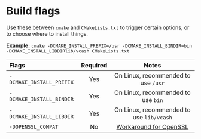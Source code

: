 # Build flags
Use these between `cmake` and `CMakeLists.txt` to trigger certain options, or to choose where to install things.

**Example:** `cmake -DCMAKE_INSTALL_PREFIX=/usr -DCMAKE_INSTALL_BINDIR=bin -DCMAKE_INSTALL_LIBDIRlib/vcash CMakeLists.txt`


Flags                   |Required|Notes
:-----------------------|:------:|:---:
`-DCMAKE_INSTALL_PREFIX`|  Yes   |On Linux, recommended to use `/usr`
`-DCMAKE_INSTALL_BINDIR`|  Yes   |On Linux, recommended to use `bin`
`-DCMAKE_INSTALL_LIBDIR`|  Yes   |On Linux, recommended to use `lib/vcash`
`-DOPENSSL_COMPAT`      |  No    |[Workaround for OpenSSL](build-problems.md)
